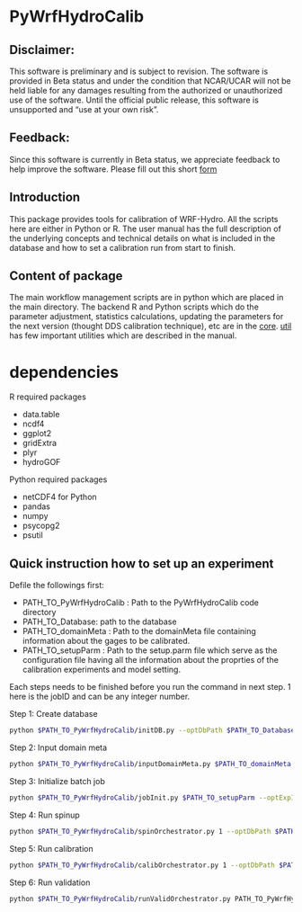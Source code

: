 # PyWrfHydroCalib

## Disclaimer:
This software is preliminary and is subject to revision. The software is provided in Beta status and under the condition that NCAR/UCAR will not be held liable for any damages resulting from the authorized or unauthorized use of the software. Until the official public release, this software is unsupported and “use at your own risk”.
## Feedback:
Since this software is currently in Beta status, we appreciate feedback to help improve the software. Please fill out this short [form](https://forms.gle/5cpXfF96HQ8x57eX6)
## Introduction
This package provides tools for calibration of WRF-Hydro. All the scripts here are either in Python or R. The user manual has the full description of the underlying concepts and technical details on what is included in the database and how to set a calibration run from start to finish. 

## Content of package
The main workflow management scripts are in python which are placed in the main directory. The backend R and Python scripts which do the parameter adjustment, statistics calculations, updating the parameters for the next version (thought DDS calibration technique), etc are in the [core](/core). [util](/util) has few important utilities which are described in the manual. 

# dependencies
R required packages 
* data.table
* ncdf4
* ggplot2
* gridExtra
* plyr
* hydroGOF

Python required packages 
* netCDF4 for Python
* pandas
* numpy
* psycopg2
* psutil

## Quick instruction how to set up an experiment
Defile the followings first: 
* PATH_TO_PyWrfHydroCalib : Path to the PyWrfHydroCalib code directory
* PATH_TO_Database: path to the database
* PATH_TO_domainMeta : Path to the domainMeta file containing information about the gages to be calibrated. 
* PATH_TO_setupParm : Path to the setup.parm file which serve as the configuration file having all the information about the proprties of the calibration experiments and model setting. 

Each steps needs to be finished before you run the command in next step. 1 here is the jobID and can be any integer number. 

Step 1: Create database
```bash
python $PATH_TO_PyWrfHydroCalib/initDB.py --optDbPath $PATH_TO_Database`
```
Step 2: Input domain meta
```bash
python $PATH_TO_PyWrfHydroCalib/inputDomainMeta.py $PATH_TO_domainMeta --optDbPath $PATH_TO_Database`
```
Step 3: Initialize batch job
```bash
python $PATH_TO_PyWrfHydroCalib/jobInit.py $PATH_TO_setupParm --optExpID 1 --optDbPath $PATH_TO_Database`
```
Step 4: Run spinup
```bash
python $PATH_TO_PyWrfHydroCalib/spinOrchestrator.py 1 --optDbPath $PATH_TO_Database`
```
Step 5: Run calibration
```bash 
python $PATH_TO_PyWrfHydroCalib/calibOrchestrator.py 1 --optDbPath $PATH_TO_Database
```
Step 6: Run validation
```bash 
python $PATH_TO_PyWrfHydroCalib/runValidOrchestrator.py PATH_TO_PyWrfHydroCalib 1 --optDbPath $PATH_TO_Database
```
